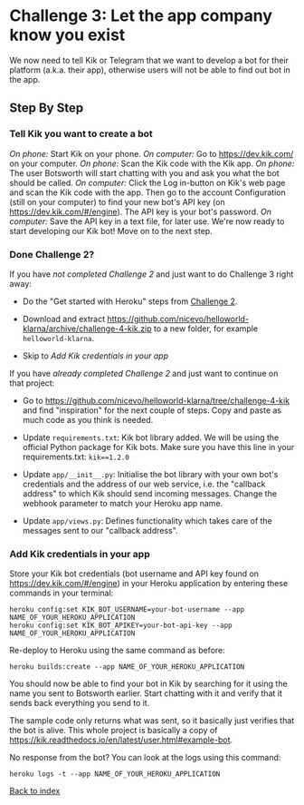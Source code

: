 # Challenge 3: Let the app company know you exist

We now need to tell Kik or Telegram that we want to develop a bot for their platform (a.k.a. their app), otherwise users will not be able to find out bot in the app.

## Step By Step

### Tell Kik you want to create a bot

*On phone:* Start Kik on your phone.
*On computer:* Go to <https://dev.kik.com/> on your computer.
*On phone:* Scan the Kik code with the Kik app.
*On phone:* The user Botsworth will start chatting with you and ask you what the bot should be called.
*On computer:* Click the Log in-button on Kik's web page and scan the Kik code with the app. Then go to the account Configuration (still on your computer) to find your new bot's API key (on <https://dev.kik.com/#/engine>). The API key is your bot's password.
*On computer:* Save the API key in a text file, for later use.
We're now ready to start developing our Kik bot! Move on to the next step.

### Done Challenge 2?

If you have _not completed Challenge 2_ and just want to do Challenge 3 right away:

- Do the "Get started with Heroku" steps from [Challenge 2](./challenge-heroku.md).

- Download and extract <https://github.com/nicevo/helloworld-klarna/archive/challenge-4-kik.zip> to a new folder, for example `helloworld-klarna`.

- Skip to _Add Kik credentials in your app_

If you have _already completed Challenge 2_ and just want to continue on that project:

- Go to <https://github.com/nicevo/helloworld-klarna/tree/challenge-4-kik> and find "inspiration" for the next couple of steps. Copy and paste as much code as you think is needed.

- Update `requirements.txt`: Kik bot library added. We will be using the official Python package for Kik bots. Make sure you have this line in your requirements.txt: `kik==1.2.0`

- Update `app/__init__.py`: Initialise the bot library with your own bot's credentials and the address of our web service, i.e. the "callback address" to which Kik should send incoming messages. Change the webhook parameter to match your Heroku app name.

- Update `app/views.py`: Defines functionality which takes care of the messages sent to our "callback address".

### Add Kik credentials in your app

Store your Kik bot credentials (bot username and API key found on <https://dev.kik.com/#/engine>) in your Heroku application by entering these commands in your terminal:

  ```
  heroku config:set KIK_BOT_USERNAME=your-bot-username --app NAME_OF_YOUR_HEROKU_APPLICATION
  heroku config:set KIK_BOT_APIKEY=your-bot-api-key --app NAME_OF_YOUR_HEROKU_APPLICATION
  ```

Re-deploy to Heroku using the same command as before:

  ```
  heroku builds:create --app NAME_OF_YOUR_HEROKU_APPLICATION
  ```

You should now be able to find your bot in Kik by searching for it using the name you sent to Botsworth earlier. Start chatting with it and verify that it sends back everything you send to it.

The sample code only returns what was sent, so it basically just verifies that the bot is alive. This whole project is basically a copy of <https://kik.readthedocs.io/en/latest/user.html#example-bot>.

No response from the bot? You can look at the logs using this command:

```
heroku logs -t --app NAME_OF_YOUR_HEROKU_APPLICATION
```

[Back to index](./index.md)
